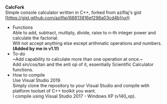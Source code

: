 __CalcFork__<br>
Simple console calculator written in C++, forked from aziflaj's gist<br> 
[https://gist.github.com/aziflaj/68813816ef298a03cd4b](url)<br>
- Functions <br>
Able to add, subtract, multiply, divide, raise to n-th integer power and calculate the factorial.<br>
Will not accept anything else except arithmatic operations and numbers. __(Added by me in v1.1!)__ <br> 
- To-do<br>
~Add capability to calculate more than one operation at once.~<br>
Add sin/cos/tan and the anti op of it, essentially Scientific Calculator functions.
- How to compile<br>
Use Visual Studio 2019.<br>
Simply clone the repository to your Visual Studio and compile with platform toolset of C++ toolkit you want.<br>
I compile using Visual Studio 2017 - Windows XP (v140_xp).<br>
